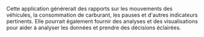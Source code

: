 Cette application générerait des rapports sur les mouvements des véhicules, la consommation de carburant, les pauses et d'autres indicateurs pertinents. Elle pourrait également fournir des analyses et des visualisations pour aider à analyser les données et prendre des décisions éclairées.